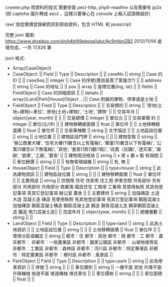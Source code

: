 crawler.php 
爬資料的程式
需要安裝 pecl-http, php5-readline
以及需要有 jp2a (把 captcha 圖片轉成 ascii ，這樣只要專心在 console 上輸入認證碼就好)

raw/
放從實價登錄網頁抓到原始資料，包含 HTML 和 javascript

完整 json 檔案:
https://www.dropbox.com/sh/k4bf49ebpga1ubz/Ac9nhbnZB2
2012/11/06 處理完成，一共 17,826 筆

json 格式:
* Array(CaseObject)
* CaseObject:
|| Field || Type || Description ||
|| caseNo || string || Case 的 ID ||
|| caseSeq || integer || Case 的序號(應該是賣了第幾次?) ||
|| address || string || Case 的地址 ||
|| pos || array || 座標位置(lng, lat) ||
|| fields || FieldObject || Case 的詳細資訊 ||
|| details || array({Land|Park|House}Object ...)|| Case 附屬的建物、停車或是土地 ||
* FieldObject
|| Field || Type || Description ||
|| 交易標的 || string || '房地(土地+建物)+車位', '房地(土地+建物)', '土地', '建物' ||
|| 交易年月 || object(year, month) || ||
|| 交易總價 || integer || 單位元 ||
|| 交易單價 約 || integer || 單位(元/坪) ||
|| 建物移轉總面積 || float || 單位坪 ||
|| 土地移轉總面積 || float || 單位坪 ||
|| 交易筆棟數 || string || 文字描述 ||
|| 土地區段位置 || string || 土地位置 ||
|| 建物區段門牌 || string || ||
|| 建物型態 || string || '辦公商業大樓', '住宅大樓(11層含以上有電梯)', '華廈(10層含以下有電梯)', '公寓(5樓含以下無電梯)', '其他', '套房(1房(1廳)1衛)', '店面（店舖)', '透天厝', '廠辦', '倉庫', '工廠', '農舍' ||
|| 建物現況格局 || string || x 房 x 廳 x 衛 有隔間 ||
|| 車位總價 || string || ||
|| 有無管理組織 || string || 有, 無 ||
* HouseObject
|| Field || Type || Description ||
|| type=house || string || 此為建物資訊 ||
|| 建物區段位置 || string || ||
|| 建物移轉面積 || float || 單位坪 ||
|| 主要用途 || string || 住商用 住宅 住家用 住工用 停車空間 共有部份 共有部分 共用部份 共用部分 商業用 國民住宅 工商用 工業用 見使用執照 見其他登記事項 見其它登記事項 辦公室 農舍 ||
|| 主要建材 || string || 加強磚造 土造 木造 混凝土造 磚造 見使用執照 見其他登記事項 見其它登記事項 鋼筋混凝土加強磚造 鋼筋混凝土構造 鋼筋混凝土造 鋼造 鋼骨混凝土造 鋼骨鋼筋混凝土造 鐵造 預力混凝土造||
|| 完成年月 || object(year, month) || ||
|| 總樓層數 || string || ||
* LandObject
|| Field || Type || Description ||
|| type=land || string || 此為土地資訊 ||
|| 土地區段位置 || string || ||
|| 土地移轉面積 || float || 單位坪 ||
|| 使用分區或編定 || string || 都市：住 都市：其他 都市：商 都市：工 都市：農 非都市： 非都市：一般農業區 非都市：國家公園區 非都市： 山坡地保育區 非都市：工業區 非都市：森林區 非都市：河川區 非都市：特定專用區 非都市：特定農業區 非都市 ：鄉村區 非都市：風景區 ||
* ParkObject
|| Field || Type || Description ||
|| type=park || string || 此為停車資訊 ||
|| 序號 || string || ||
|| 車位類別 || string || 一樓平面 其他 升降平面 升降機械 坡道平面 坡道機械 塔式車位 ||
|| 車位價格 || string || ||
|| 車位面積 || float || ||
